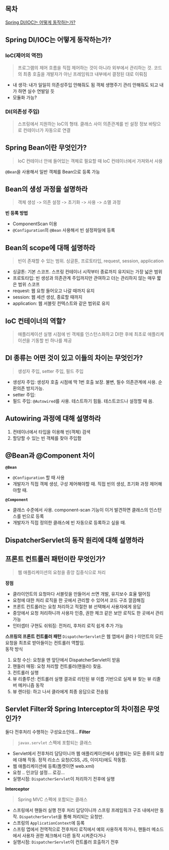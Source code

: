 ## 목차  
[Spring DI/IOC는 어떻게 동작하는가?](#1)

## <a id="1">Spring DI/IOC는 어떻게 동작하는가?</a>
### IoC(제어의 역전)
> 프로그램의 제어 흐름을 직접 제어하는 것이 아니라 외부에서 관리하는 것. 코드의 최종 호출을 개발자가 아닌 프레임워크 내부에서 결정된 대로 이뤄짐

- 내 생각: 내가 일일히 의존성주입 안해줘도 됨 객체 생명주기 관리 안해줘도 되고 내가 하면 실수 연발일 듯
- 모듈화 가능?

### DI(의존성 주입)
> 스프링에서 지원하는 IoC의 형태. 클래스 사이 의존관계를 빈 설정 정보 바탕으로 컨테이너가 자동으로 연결

## <a id="2">Spring Bean이란 무엇인가?</a>
> IoC 컨테이너 안에 들어있는 객체로 필요할 때 IoC 컨테이너에서 가져와서 사용  

`@Bean`을 사용해서 일반 객체를 Bean으로 등록 가능

## <a id="3">Bean의 생성 과정을 설명하라</a>
> 객체 생성 -> 의존 설정 -> 초기화 -> 사용 -> 소멸 과정

**빈 등록 방법**
- ComponentScan 이용
- `@Configuration`의 `@Bean` 사용해서 빈 설정파일에 등록

## <a id="4">Bean의 scope에 대해 설명하라</a>
> 빈이 존재할 수 있는 범위. 싱글톤, 프로토타입, request, session, application

- 싱글톤: 기본 스코프. 스프링 컨테이너 시작부터 종료까지 유지되는 가장 넓은 범위
- 프로토타입: 빈 생성과 의존관계 주입까지만 관여하고 더는 관리하지 않는 매우 짧은 범위 스코프
- request: 웹 요청 들어오고 나갈 때까지 유지
- session: 웹 세션 생성, 종료할 때까지
- application: 웹 서블릿 컨텍스트와 같은 범위로 유지

## <a id="5">IoC 컨테이너의 역할?</a>
>  애플리케이션 실행 시점에 빈 객체를  인스턴스화하고 DI한 후에 최초로 애플리케이션을 기동할 빈 하나를 제공

## <a id ="6">DI 종류는 어떤 것이 있고 이들의 차이는 무엇인가?</a>
> 생성자 주입, setter 주입, 필드 주입

- 생성자 주입: 생성자 호출 시점에 딱 1번 호출 보장. 불변, 필수 의존관계에 사용. 순환의존 방지가능.
- setter 주입:
- 필드 주입: `@Autowired`를 사용. 테스트하기 힘듦. 테스트코드나 설정할 때 씀.

## <a id="7">Autowiring 과정에 대해 설명하라</a>
1. 컨테이너에서 타입을 이용해 빈(객체) 검색
2. 할당할 수 있는 빈 객체를 찾아 주입함


## <a id="8">@Bean과 @Component 차이</a>
**`@Bean`**
- `@Configuration` 할 때 사용
- 개발자가 직접 객체 생성, 구성 제어해야할 때. 직접 빈의 생성, 초기화 과정 제어해야할 때.

**`@Component`**
- 클래스 수준에서  사용. component-scan 기능이 이거 발견하면 클래스의 인스턴스를 빈으로 등록
- 개발자가 직접 정의한 클래스에 빈 자동으로 등록하고 싶을 때.

## <a id="9">DispatcherServlet의 동작 원리에 대해 설명하라</a>

## <a id="10">프론트 컨트롤러 패턴이란 무엇인가?</a>
> 웹 애플리케이션의 요청을 중앙 집중식으로 처리

**장점**
- 클라이언트의 요청마다 서블릿을 만들어서 쓰면 개발, 유지보수 효율 떨어짐
- 요청에 대한 처리 로직을 한 곳에서 관리할 수 있어서 코드 구조 깔끔해짐
- 프론트 컨트롤러는 요청 처리하고 적절한 뷰 선택해서 사용자에게 응답
- 중앙에서 요청 처리하니까 사용자 인증, 권한 체크 같은 보안 로직도 한 곳에서 관리 가능
- 인터셉터 구현도 쉬워짐: 전처리, 후처리 로직 쉽게 추가 가능

**스프링의 프론트 컨트롤러 패턴**
`DispatcherServlet`은 웹 앱에서 클라ㅏ이언트의 모든 요청을 최초로 받아들이는 컨트롤러 역할임.  
동작 방식
1. 요청 수신: 요청을 맨 앞단에서 DispatcherServlet이 받음
2. 핸들러 매핑: 요청 처리할 컨트롤러(핸들러) 찾음.
3. 컨트롤러  실행
4. 뷰 리졸루션: 컨트롤러 실행 결과로 리턴된 뷰 이름 기반으로 실제 뷰 찾는 뷰 리졸버 메커니즘 동작
5. 뷰 렌더링: 하고 나서 클라에게 최종 응답으로 전송됨

## <a id="11">Servlet Filter와 Spring Interceptor의 차이점은 무엇인가?</a>
둘다 전후처리 수행하는 구성요소인데...
**Filter**
> `javax.servlet` 스펙에 포함되는 클래스

- Servlet에서 전후처리 담당이니까 웹 애플리케이션에서 실행되는 모든 종류의 요청에 대해 작동. 정적 리소스 요청(CSS, JS, 이미지)에도 작동함.
- 웹 애플리케이션에 등록(톰캣이면 web.xml)
- 요청 .. 인코딩 설정... 로깅...
- 실행시점: `DispatcherServlet`이 처리하기 전후에 실행

**Interceptor**
> Spring MVC 스펙에 포함되는 클래스

- 스프링에서 핸들러 실행 전후 처리 담당이니까 스프링 프레임워크 구조 내에서만 동작. `DispatcherServlet`을 통해 처리되는 요청만. 
- 스프링의 `ApplicationContext`에 등록
- 스프링 앱에서 전역적으로 전후처리 로직에서 예외 사용하게 하거나, 핸들러 메소드에서 사용자 권한 체크해서 다른 동작 시켜준다거나
- 실행시점: `DispatcherServlet`이 컨트롤러 호출하기 전후

